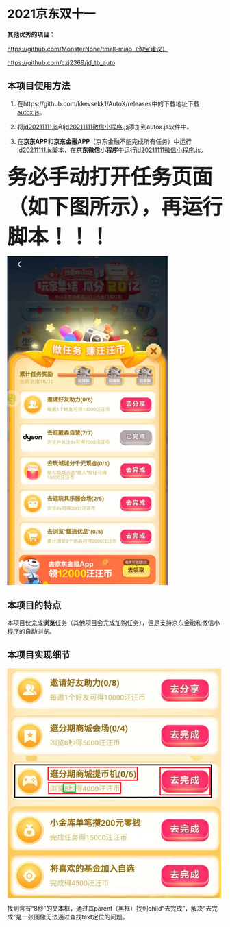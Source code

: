 # 2021京东双十一

**其他优秀的项目：**

https://github.com/MonsterNone/tmall-miao（淘宝建议）

https://github.com/czj2369/jd_tb_auto

## 本项目使用方法

1. 在https://github.com/kkevsekk1/AutoX/releases中的下载地址下载[autox.js](https://github.com/kkevsekk1/AutoX)。

2. 将[jd20211111.js](jd20211111.js)和[jd20211111微信小程序.js](jd20211111微信小程序.js)添加到autox.js软件中。

3. 在**京东APP**和**京东金融APP**（京东金融不能完成所有任务）中运行[jd20211111.js](jd20211111.js)脚本，在**京东微信小程序**中运行[jd20211111微信小程序.js](jd20211111微信小程序.js)。

​		<font size=10>**务必手动打开任务页面（如下图所示），再运行脚本！！！**</font>

<img src="img/0.jpg" width="375" align="center" />

## 本项目的特点

​		本项目仅完成**浏览**任务（其他项目会完成加购任务），但是支持京东金融和微信小程序的自动浏览。

## 本项目实现细节

<img src="img/1.png" width="500" align="center" />

​		找到含有“8秒”的文本框，通过其parent（黑框）找到child“去完成”，解决“去完成”是一张图像无法通过查找text定位的问题。

